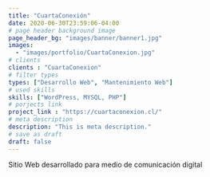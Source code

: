 ```yaml
---
title: "CuartaConexión"
date: 2020-06-30T23:59:06-04:00
# page header background image
page_header_bg: "images/banner/banner1.jpg"
images: 
  - "images/portfolio/CuartaConexion.jpg"
# clients
clients : "CuartaConexion"
# filter types
types: ["Desarrollo Web", "Mantenimiento Web"]
# used skills
skills: ["WordPress, MYSQL, PHP"]
# porjects link
project_link : "https://cuartaconexion.cl/"
# meta description
description: "This is meta description."
# save as draft
draft: false
---
```

Sitio Web desarrollado para medio de comunicación digital